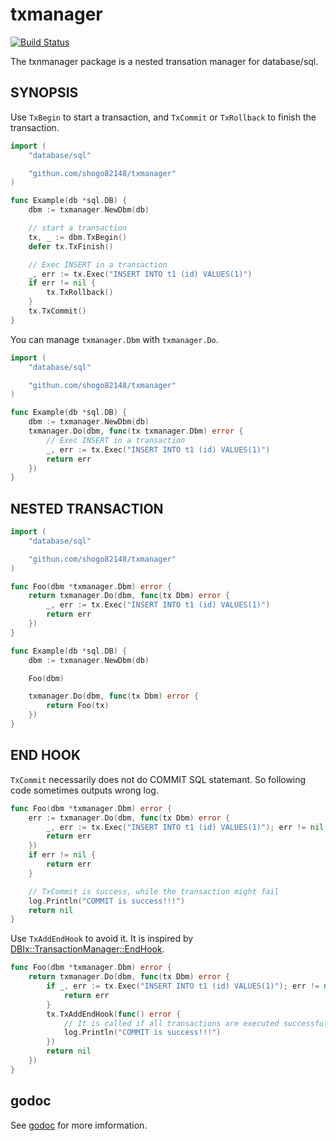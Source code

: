 # txmanager

[![Build Status](https://travis-ci.org/shogo82148/txmanager.svg?branch=master)](https://travis-ci.org/shogo82148/txmanager)

The txnmanager package is a nested transation manager for database/sql.

## SYNOPSIS

Use `TxBegin` to start a transaction, and `TxCommit` or `TxRollback` to finish the transaction.

``` go
import (
	"database/sql"

	"githun.com/shogo82148/txmanager"
)

func Example(db *sql.DB) {
	dbm := txmanager.NewDbm(db)

	// start a transaction
	tx, _ := dbm.TxBegin()
	defer tx.TxFinish()

	// Exec INSERT in a transaction
	_, err := tx.Exec("INSERT INTO t1 (id) VALUES(1)")
	if err != nil {
		tx.TxRollback()
	}
	tx.TxCommit()
}
```

You can manage `txmanager.Dbm` with `txmanager.Do`.

``` go
import (
	"database/sql"

	"githun.com/shogo82148/txmanager"
)

func Example(db *sql.DB) {
	dbm := txmanager.NewDbm(db)
	txmanager.Do(dbm, func(tx txmanager.Dbm) error {
		// Exec INSERT in a transaction
		_, err := tx.Exec("INSERT INTO t1 (id) VALUES(1)")
		return err
	})
}
```

## NESTED TRANSACTION

``` go
import (
	"database/sql"

	"githun.com/shogo82148/txmanager"
)

func Foo(dbm *txmanager.Dbm) error {
	return txmanager.Do(dbm, func(tx Dbm) error {
		_, err := tx.Exec("INSERT INTO t1 (id) VALUES(1)")
		return err
	})
}

func Example(db *sql.DB) {
	dbm := txmanager.NewDbm(db)

	Foo(dbm)

	txmanager.Do(dbm, func(tx Dbm) error {
		return Foo(tx)
	})
}

```

## END HOOK

`TxCommit` necessarily does not do COMMIT SQL statemant.
So following code sometimes outputs wrong log.

``` go
func Foo(dbm *txmanager.Dbm) error {
	err := txmanager.Do(dbm, func(tx Dbm) error {
		_, err := tx.Exec("INSERT INTO t1 (id) VALUES(1)"); err != nil {
		return err
	})
	if err != nil {
		return err
	}

	// TxCommit is success, while the transaction might fail
	log.Println("COMMIT is success!!!")
	return nil
}
```

Use `TxAddEndHook` to avoid it.
It is inspired by [DBIx::TransactionManager::EndHook](https://github.com/soh335/DBIx-TransactionManager-EndHook).

``` go
func Foo(dbm *txmanager.Dbm) error {
	return txmanager.Do(dbm, func(tx Dbm) error {
		if _, err := tx.Exec("INSERT INTO t1 (id) VALUES(1)"); err != nil {
			return err
		}
		tx.TxAddEndHook(func() error {
			// It is called if all transactions are executed successfully.
			log.Println("COMMIT is success!!!")
		})
		return nil
	})
}
```

## godoc

See [godoc](https://godoc.org/github.com/shogo82148/txnmanager) for more imformation.
